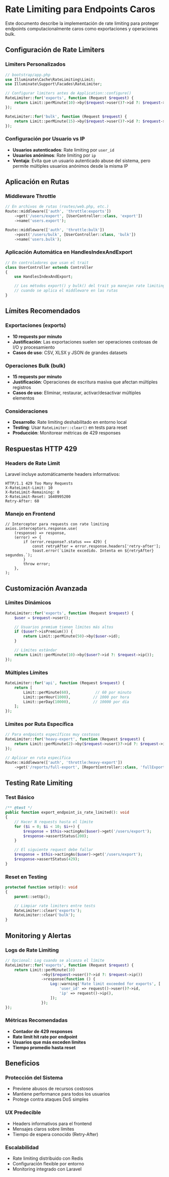 # Rate Limiting para Endpoints Caros

Este documento describe la implementación de rate limiting para proteger endpoints computacionalmente caros como exportaciones y operaciones bulk.

## Configuración de Rate Limiters

### Limiters Personalizados

```php
// bootstrap/app.php
use Illuminate\Cache\RateLimiting\Limit;
use Illuminate\Support\Facades\RateLimiter;

// Configurar limiters antes de Application::configure()
RateLimiter::for('exports', function (Request $request) {
    return Limit::perMinute(10)->by($request->user()?->id ?: $request->ip());
});

RateLimiter::for('bulk', function (Request $request) {
    return Limit::perMinute(15)->by($request->user()?->id ?: $request->ip());
});
```

### Configuración por Usuario vs IP

- **Usuarios autenticados**: Rate limiting por `user_id`
- **Usuarios anónimos**: Rate limiting por `ip`
- **Ventaja**: Evita que un usuario autenticado abuse del sistema, pero permite múltiples usuarios anónimos desde la misma IP

## Aplicación en Rutas

### Middleware Throttle

```php
// En archivos de rutas (routes/web.php, etc.)
Route::middleware(['auth', 'throttle:exports'])
    ->get('/users/export', [UserController::class, 'export'])
    ->name('users.export');

Route::middleware(['auth', 'throttle:bulk'])
    ->post('/users/bulk', [UserController::class, 'bulk'])
    ->name('users.bulk');
```

### Aplicación Automática en HandlesIndexAndExport

```php
// En controladores que usan el trait
class UserController extends Controller
{
    use HandlesIndexAndExport;

    // Los métodos export() y bulk() del trait ya manejan rate limiting
    // cuando se aplica el middleware en las rutas
}
```

## Límites Recomendados

### Exportaciones (exports)

- **10 requests por minuto**
- **Justificación**: Las exportaciones suelen ser operaciones costosas de I/O y procesamiento
- **Casos de uso**: CSV, XLSX y JSON de grandes datasets

### Operaciones Bulk (bulk)

- **15 requests por minuto**
- **Justificación**: Operaciones de escritura masiva que afectan múltiples registros
- **Casos de uso**: Eliminar, restaurar, activar/desactivar múltiples elementos

### Consideraciones

- **Desarrollo**: Rate limiting deshabilitado en entorno local
- **Testing**: Usar `RateLimiter::clear()` en tests para reset
- **Producción**: Monitorear métricas de 429 responses

## Respuestas HTTP 429

### Headers de Rate Limit

Laravel incluye automáticamente headers informativos:

```http
HTTP/1.1 429 Too Many Requests
X-RateLimit-Limit: 10
X-RateLimit-Remaining: 0
X-RateLimit-Reset: 1640995200
Retry-After: 60
```

### Manejo en Frontend

```tsx
// Interceptor para requests con rate limiting
axios.interceptors.response.use(
    (response) => response,
    (error) => {
        if (error.response?.status === 429) {
            const retryAfter = error.response.headers['retry-after'];
            toast.error(`Límite excedido. Intenta en ${retryAfter} segundos.`);
        }
        throw error;
    },
);
```

## Customización Avanzada

### Límites Dinámicos

```php
RateLimiter::for('exports', function (Request $request) {
    $user = $request->user();

    // Usuarios premium tienen límites más altos
    if ($user?->isPremium()) {
        return Limit::perMinute(50)->by($user->id);
    }

    // Límites estándar
    return Limit::perMinute(10)->by($user?->id ?: $request->ip());
});
```

### Múltiples Límites

```php
RateLimiter::for('api', function (Request $request) {
    return [
        Limit::perMinute(60),           // 60 por minuto
        Limit::perHour(1000),          // 1000 por hora
        Limit::perDay(10000),          // 10000 por día
    ];
});
```

### Límites por Ruta Específica

```php
// Para endpoints específicos muy costosos
RateLimiter::for('heavy-export', function (Request $request) {
    return Limit::perMinute(2)->by($request->user()?->id ?: $request->ip());
});

// Aplicar en ruta específica
Route::middleware(['auth', 'throttle:heavy-export'])
    ->get('/reports/full-export', [ReportController::class, 'fullExport']);
```

## Testing Rate Limiting

### Test Básico

```php
/** @test */
public function export_endpoint_is_rate_limited(): void
{
    // Hacer N requests hasta el límite
    for ($i = 0; $i < 10; $i++) {
        $response = $this->actingAs($user)->get('/users/export');
        $response->assertStatus(200);
    }

    // El siguiente request debe fallar
    $response = $this->actingAs($user)->get('/users/export');
    $response->assertStatus(429);
}
```

### Reset en Testing

```php
protected function setUp(): void
{
    parent::setUp();

    // Limpiar rate limiters entre tests
    RateLimiter::clear('exports');
    RateLimiter::clear('bulk');
}
```

## Monitoring y Alertas

### Logs de Rate Limiting

```php
// Opcional: Log cuando se alcanza el límite
RateLimiter::for('exports', function (Request $request) {
    return Limit::perMinute(10)
                ->by($request->user()?->id ?: $request->ip())
                ->response(function () {
                    Log::warning('Rate limit exceeded for exports', [
                        'user_id' => request()->user()?->id,
                        'ip' => request()->ip(),
                    ]);
                });
});
```

### Métricas Recomendadas

- **Contador de 429 responses**
- **Rate limit hit rate por endpoint**
- **Usuarios que más exceden límites**
- **Tiempo promedio hasta reset**

## Beneficios

### Protección del Sistema

- Previene abusos de recursos costosos
- Mantiene performance para todos los usuarios
- Protege contra ataques DoS simples

### UX Predecible

- Headers informativos para el frontend
- Mensajes claros sobre límites
- Tiempo de espera conocido (Retry-After)

### Escalabilidad

- Rate limiting distribuido con Redis
- Configuración flexible por entorno
- Monitoring integrado con Laravel
